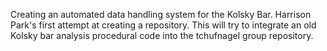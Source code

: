 Creating an automated data handling system for the Kolsky Bar. Harrison Park's first attempt at creating a repository. This will try to integrate an old Kolsky bar analysis procedural code into the tchufnagel group repository. 
